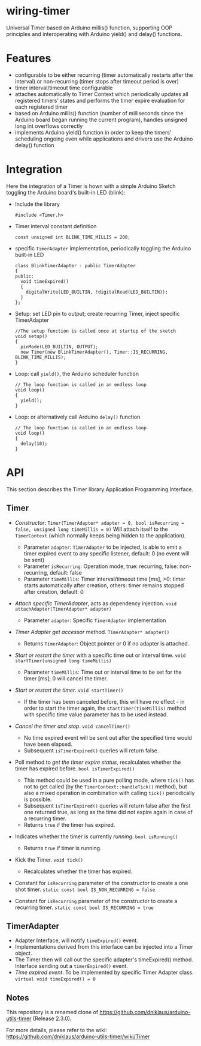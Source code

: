 wiring-timer
===================

Universal Timer based on Arduino millis() function, supporting OOP principles and interoperating with Arduino yield() and delay() functions.

# Features

* configurable to be either recurring (timer automatically restarts after the interval) or non-recurring (timer stops after timeout period is over)
* timer interval/timeout time configurable
* attaches automatically to Timer Context which periodically updates all registered timers' states and performs the timer expire evaluation for each registered timer
* based on Arduino millis() function (number of milliseconds since the Arduino board began running the current program), handles unsigned long int overflows correctly
* implements Arduino yield() function in order to keep the timers' scheduling ongoing even while applications and drivers use the Arduino delay() function 

# Integration
Here the integration of a Timer is hown with a simple Arduino Sketch toggling the Arduino board's built-in LED (blink):

* Include the library

      #include <Timer.h>

* Timer interval constant definition

      const unsigned int BLINK_TIME_MILLIS = 200;

* specific `TimerAdapter` implementation, periodically toggling the Arduino built-in LED

      class BlinkTimerAdapter : public TimerAdapter
      {
      public:
        void timeExpired()
        {
          digitalWrite(LED_BUILTIN, !digitalRead(LED_BUILTIN));
        }
      };

* Setup: set LED pin to output; create recurring Timer, inject specific TimerAdapter

      //The setup function is called once at startup of the sketch
      void setup()
      {
        pinMode(LED_BUILTIN, OUTPUT);
        new Timer(new BlinkTimerAdapter(), Timer::IS_RECURRING, BLINK_TIME_MILLIS);
      }

* Loop: call `yield()`, the Arduino scheduler function

      // The loop function is called in an endless loop
      void loop()
      {
        yield();
      }

* Loop: or alternatively call Arduino `delay()` function

      // The loop function is called in an endless loop
      void loop()
      {
        delay(10);
      }


# API

This section describes the Timer library Application Programming Interface.
## Timer
* *Constructor*: `Timer(TimerAdapter* adapter = 0, bool isRecurring = false, unsigned long timeMillis = 0)`
  Will attach itself to the `TimerContext` (which normally keeps being hidden to the application).
  * Parameter `adapter`: `TimerAdapter` to be injected, is able to emit a timer expired event to any specific listener, default: 0 (no event will be sent)
  * Parameter `isRecurring`: Operation mode, true: recurring, false: non-recurring, default: false
  * Parameter `timeMillis`: Timer interval/timeout time [ms], >0: timer starts automatically after creation, others: timer remains stopped after creation, default: 0
* *Attach specific TimerAdapter*, acts as dependency injection. `void attachAdapter(TimerAdapter* adapter)`
  * Parameter `adapter`: Specific `TimerAdapter` implementation
* *Timer Adapter get accessor* method. `TimerAdapter* adapter()`
   * Returns `TimerAdapter`: Object pointer or 0 if no adapter is attached.
* *Start or restart the timer* with a specific time out or interval time. `void startTimer(unsigned long timeMillis)`
   * Parameter `timeMillis`: Time out or interval time to be set for the timer [ms]; 0 will cancel the timer.
* *Start or restart the timer*. `void startTimer()`
   * If the timer has been canceled before, this will have no effect - in order to start the timer again, the `startTimer(timeMillis)` method with specific time value parameter has to be used instead.
* *Cancel the timer and stop*. `void cancelTimer()`
  * No time expired event will be sent out after the specified time would have been elapsed.
  * Subsequent `isTimerExpired()` queries will return false.

* Poll method to *get the timer expire status*, recalculates whether the timer has expired before. `bool isTimerExpired()`
  * This method could be used in a pure polling mode, where `tick()` has not to get called (by the `TimerContext::handleTick()` method), but also a mixed operation in combination with calling `tick()` periodically is possible.
  * Subsequent `isTimerExpired()` queries will return false after the first one returned true, as long as the time did not expire again in case of a recurring timer.
  * Returns `true` if the timer has expired.
  
* Indicates whether the timer is currently *running*. `bool isRunning()`
  * Returns `true` if timer is running.

* Kick the Timer. `void tick()`
   * Recalculates whether the timer has expired.

* Constant for `isRecurring` parameter of the constructor to create a one shot timer.
  `static const bool IS_NON_RECURRING = false`

* Constant for `isRecurring` parameter of the constructor to create a recurring timer.
  `static const bool IS_RECURRING = true`


## TimerAdapter
* Adapter Interface, will notify `timeExpired()` event.
* Implementations derived from this interface can be injected into a Timer object.
* The Timer then will call out the specific adapter's timeExpired() method.
Interface sending out a `timerExpired()` event.
* *Time expired event*. To be implemented by specific Timer Adapter class. `virtual void timeExpired() = 0`


## Notes
This repository is a renamed clone of https://github.com/dniklaus/arduino-utils-timer (Release 2.3.0).

For more details, please refer to the wiki: https://github.com/dniklaus/arduino-utils-timer/wiki/Timer
